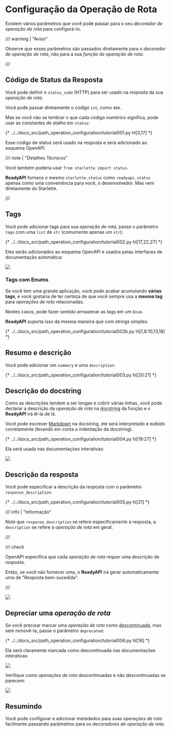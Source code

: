 # Configuração da Operação de Rota

Existem vários parâmetros que você pode passar para o seu *decorador de operação de rota* para configurá-lo.

/// warning | "Aviso"

Observe que esses parâmetros são passados diretamente para o *decorador de operação de rota*, não para a sua *função de operação de rota*.

///

## Código de Status da Resposta

Você pode definir o `status_code` (HTTP) para ser usado na resposta da sua *operação de rota*.

Você pode passar diretamente o código `int`, como `404`.

Mas se você não se lembrar o que cada código numérico significa, pode usar as constantes de atalho em `status`:

{* ../../docs_src/path_operation_configuration/tutorial001.py hl[3,17] *}

Esse código de status será usado na resposta e será adicionado ao esquema OpenAPI.

/// note | "Detalhes Técnicos"

Você também poderia usar `from starlette import status`.

**ReadyAPI** fornece o mesmo `starlette.status` como `readyapi.status` apenas como uma conveniência para você, o desenvolvedor. Mas vem diretamente do Starlette.

///

## Tags

Você pode adicionar tags para sua *operação de rota*, passe o parâmetro `tags` com uma `list` de `str` (comumente apenas um `str`):

{* ../../docs_src/path_operation_configuration/tutorial002.py hl[17,22,27] *}

Eles serão adicionados ao esquema OpenAPI e usados pelas interfaces de documentação automática:

<img src="/img/tutorial/path-operation-configuration/image01.png">

### Tags com Enums

Se você tem uma grande aplicação, você pode acabar acumulando **várias tags**, e você gostaria de ter certeza de que você sempre usa a **mesma tag** para *operações de rota* relacionadas.

Nestes casos, pode fazer sentido armazenar as tags em um `Enum`.

**ReadyAPI** suporta isso da mesma maneira que com strings simples:

{* ../../docs_src/path_operation_configuration/tutorial002b.py hl[1,8:10,13,18] *}

## Resumo e descrição

Você pode adicionar um `summary` e uma `description`:

{* ../../docs_src/path_operation_configuration/tutorial003.py hl[20:21] *}

## Descrição do docstring

Como as descrições tendem a ser longas e cobrir várias linhas, você pode declarar a descrição da *operação de rota* na <abbr title="uma string de várias linhas como a primeira expressão dentro de uma função (não atribuída a nenhuma variável) usada para documentação">docstring</abbr> da função e o **ReadyAPI** irá lê-la de lá.

Você pode escrever <a href="https://en.wikipedia.org/wiki/Markdown" class="external-link" target="_blank">Markdown</a> na docstring, ele será interpretado e exibido corretamente (levando em conta a indentação da docstring).

{* ../../docs_src/path_operation_configuration/tutorial004.py hl[19:27] *}

Ela será usada nas documentações interativas:


<img src="/img/tutorial/path-operation-configuration/image02.png">

## Descrição da resposta

Você pode especificar a descrição da resposta com o parâmetro `response_description`:

{* ../../docs_src/path_operation_configuration/tutorial005.py hl[21] *}

/// info | "Informação"

Note que `response_description` se refere especificamente à resposta, a `description` se refere à *operação de rota* em geral.

///

/// check

OpenAPI especifica que cada *operação de rota* requer uma descrição de resposta.

Então, se você não fornecer uma, o **ReadyAPI** irá gerar automaticamente uma de "Resposta bem-sucedida".

///

<img src="/img/tutorial/path-operation-configuration/image03.png">

## Depreciar uma *operação de rota*

Se você precisar marcar uma *operação de rota* como <abbr title="obsoleta, recomendada não usá-la">descontinuada</abbr>, mas sem removê-la, passe o parâmetro `deprecated`:

{* ../../docs_src/path_operation_configuration/tutorial006.py hl[16] *}

Ela será claramente marcada como descontinuada nas documentações interativas:

<img src="/img/tutorial/path-operation-configuration/image04.png">

Verifique como *operações de rota* descontinuadas e não descontinuadas se parecem:

<img src="/img/tutorial/path-operation-configuration/image05.png">

## Resumindo

Você pode configurar e adicionar metadados para suas *operações de rota* facilmente passando parâmetros para os *decoradores de operação de rota*.
